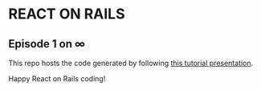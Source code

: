 # REACT ON RAILS

## Episode 1 on ∞

This repo hosts the code generated by following
[this tutorial presentation](http://slides.com/fcatuhe/react-on-rails).

Happy React on Rails coding!
